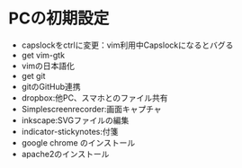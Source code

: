 # PCの初期設定
- capslockをctrlに変更：vim利用中Capslockになるとバグる
- get vim-gtk
- vimの日本語化
- get git
- gitのGitHub連携
- dropbox:他PC、スマホとのファイル共有
- Simplescreenrecorder:画面キャプチャ
- inkscape:SVGファイルの編集
- indicator-stickynotes:付箋
- google chrome のインストール
- apache2のインストール

